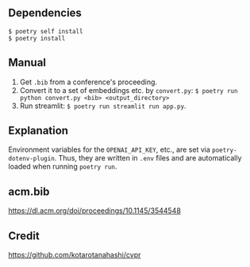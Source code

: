## Dependencies
```
$ poetry self install
$ poetry install
```

## Manual
1. Get `.bib` from a conference's proceeding.
1. Convert it to a set of embeddings etc. by `convert.py`:
   `$ poetry run python convert.py <bib> <output_directory>`
1. Run streamlit: `$ poetry run streamlit run app.py`.

## Explanation
Environment variables for the `OPENAI_API_KEY`, etc., are set via `poetry-dotenv-plugin`.
Thus, they are written in `.env` files and are automatically loaded when running `poetry run`.

## acm.bib
https://dl.acm.org/doi/proceedings/10.1145/3544548

## Credit
https://github.com/kotarotanahashi/cvpr

